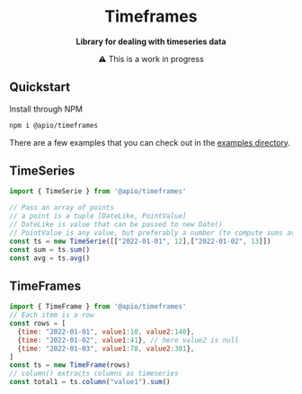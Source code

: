 
<h1  align="center">Timeframes</h1>

<p align="center">
  <strong>Library for dealing with timeseries data</strong>
  <div align="center"> ⚠️ This is a work in progress</div>
</p>


## Quickstart

Install through NPM
```bash
npm i @apio/timeframes
```

There are a few examples that you can check out in the [examples directory](https://github.com/fatmatto/timeframes/tree/main/examples).

## TimeSeries

```javascript
import { TimeSerie } from '@apio/timeframes'

// Pass an array of points
// a point is a tuple [DateLike, PointValue]
// DateLike is value that can be passed to new Date()
// PointValue is any value, but preferably a number (to compute sums averages ecc)
const ts = new TimeSerie([["2022-01-01", 12],["2022-01-02", 13]])
const sum = ts.sum()
const avg = ts.avg()
```


## TimeFrames

```javascript
import { TimeFrame } from '@apio/timeframes'
// Each item is a row
const rows = [
  {time: "2022-01-01", value1:10, value2:140},
  {time: "2022-01-02", value1:41}, // here value2 is null
  {time: "2022-01-03", value1:78, value2:301},
]
const ts = new TimeFrame(rows)
// column() extracts columns as timeseries
const total1 = ts.column("value1").sum()
```